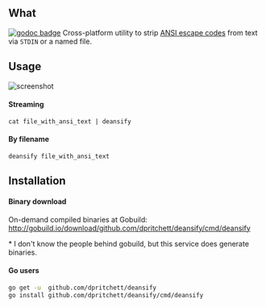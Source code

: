 ## What
[![godoc badge](http://godoc.org/github.com/dpritchett/deansify?status.png)](http://godoc.org/github.com/dpritchett/deansify)
Cross-platform utility to strip [ANSI escape codes](http://en.wikipedia.org/wiki/ANSI_escape_code#Colors) from text via `STDIN` or a named file.

## Usage

![screenshot](http://i.imgur.com/1E9Lcnt.png)

#### Streaming
`cat file_with_ansi_text | deansify`

#### By filename
`deansify file_with_ansi_text`

## Installation
#### Binary download
On-demand compiled binaries at Gobuild: http://gobuild.io/download/github.com/dpritchett/deansify/cmd/deansify

\* I don't know the people behind gobuild, but this service does generate binaries.

#### Go users
```sh
go get -u  github.com/dpritchett/deansify
go install github.com/dpritchett/deansify/cmd/deansify
```
